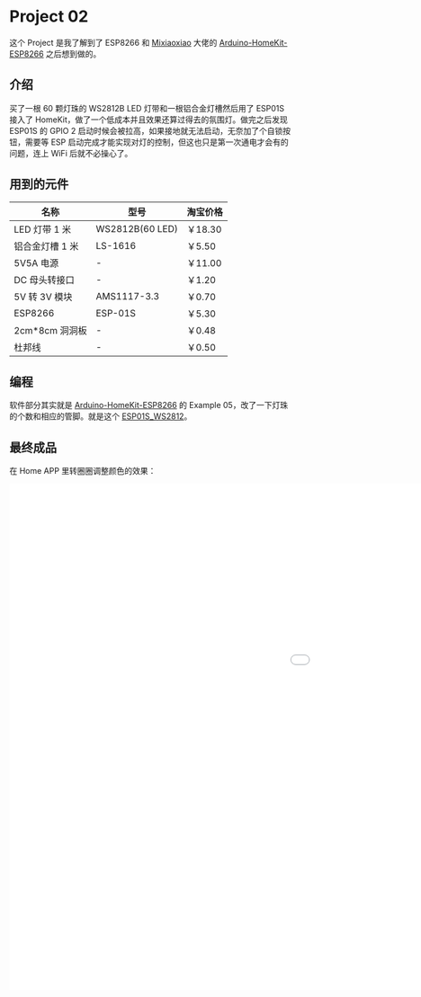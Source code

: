 # Project 02

这个 Project 是我了解到了 ESP8266 和 [Mixiaoxiao](https://github.com/Mixiaoxiao) 大佬的 [Arduino-HomeKit-ESP8266](https://github.com/Mixiaoxiao/Arduino-HomeKit-ESP8266) 之后想到做的。



## 介绍

买了一根 60 颗灯珠的 WS2812B LED 灯带和一根铝合金灯槽然后用了 ESP01S 接入了 HomeKit，做了一个低成本并且效果还算过得去的氛围灯。做完之后发现 ESP01S 的 GPIO 2 启动时候会被拉高，如果接地就无法启动，无奈加了个自锁按钮，需要等 ESP 启动完成才能实现对灯的控制，但这也只是第一次通电才会有的问题，连上 WiFi 后就不必操心了。



## 用到的元件

| 名称            | 型号            | 淘宝价格 |
| --------------- | --------------- | -------- |
| LED 灯带 1 米   | WS2812B(60 LED) | ￥18.30  |
| 铝合金灯槽 1 米 | LS-1616         | ￥5.50   |
| 5V5A 电源       | -               | ￥11.00  |
| DC 母头转接口   | -               | ￥1.20   |
| 5V 转 3V 模块   | AMS1117-3.3     | ￥0.70   |
| ESP8266         | ESP-01S         | ￥5.30   |
| 2cm*8cm 洞洞板  | -               | ￥0.48   |
| 杜邦线          | -               | ￥0.50   |



## 编程

软件部分其实就是 [Arduino-HomeKit-ESP8266](https://github.com/Mixiaoxiao/Arduino-HomeKit-ESP8266) 的 Example 05，改了一下灯珠的个数和相应的管脚。就是这个 [ESP01S_WS2812](../ESP01S_WS2812/)。



## 最终成品

在 Home APP 里转圈圈调整颜色的效果：

<iframe src="//player.bilibili.com/player.html?aid=972326651&bvid=BV1Xp4y1b7Zq&cid=315604145&page=1&high_quality=1" scrolling="no" border="0" frameborder="no" framespacing="0" allowfullscreen="true" width="1600px" height="900px"> </iframe>

